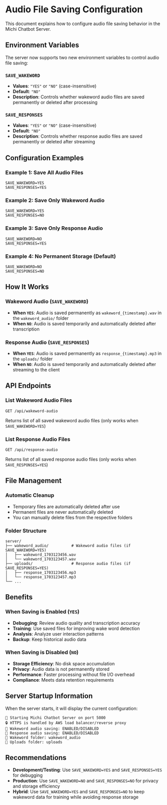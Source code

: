 # Audio File Saving Configuration

This document explains how to configure audio file saving behavior in the Michi Chatbot Server.

## Environment Variables

The server now supports two new environment variables to control audio file saving:

### `SAVE_WAKEWORD`

- **Values**: `"YES"` or `"NO"` (case-insensitive)
- **Default**: `"NO"`
- **Description**: Controls whether wakeword audio files are saved permanently or deleted after processing

### `SAVE_RESPONSES`

- **Values**: `"YES"` or `"NO"` (case-insensitive)
- **Default**: `"NO"`
- **Description**: Controls whether response audio files are saved permanently or deleted after streaming

## Configuration Examples

### Example 1: Save All Audio Files

```env
SAVE_WAKEWORD=YES
SAVE_RESPONSES=YES
```

### Example 2: Save Only Wakeword Audio

```env
SAVE_WAKEWORD=YES
SAVE_RESPONSES=NO
```

### Example 3: Save Only Response Audio

```env
SAVE_WAKEWORD=NO
SAVE_RESPONSES=YES
```

### Example 4: No Permanent Storage (Default)

```env
SAVE_WAKEWORD=NO
SAVE_RESPONSES=NO
```

## How It Works

### Wakeword Audio (`SAVE_WAKEWORD`)

- **When `YES`**: Audio is saved permanently as `wakeword_{timestamp}.wav` in the `wakeword_audio/` folder
- **When `NO`**: Audio is saved temporarily and automatically deleted after transcription

### Response Audio (`SAVE_RESPONSES`)

- **When `YES`**: Audio is saved permanently as `response_{timestamp}.mp3` in the `uploads/` folder
- **When `NO`**: Audio is saved temporarily and automatically deleted after streaming to the client

## API Endpoints

### List Wakeword Audio Files

```
GET /api/wakeword-audio
```

Returns list of all saved wakeword audio files (only works when `SAVE_WAKEWORD=YES`)

### List Response Audio Files

```
GET /api/response-audio
```

Returns list of all saved response audio files (only works when `SAVE_RESPONSES=YES`)

## File Management

### Automatic Cleanup

- Temporary files are automatically deleted after use
- Permanent files are never automatically deleted
- You can manually delete files from the respective folders

### Folder Structure

```
server/
├── wakeword_audio/          # Wakeword audio files (if SAVE_WAKEWORD=YES)
│   ├── wakeword_1703123456.wav
│   └── wakeword_1703123457.wav
├── uploads/                 # Response audio files (if SAVE_RESPONSES=YES)
│   ├── response_1703123456.mp3
│   └── response_1703123457.mp3
└── ...
```

## Benefits

### When Saving is Enabled (`YES`)

- **Debugging**: Review audio quality and transcription accuracy
- **Training**: Use saved files for improving wake word detection
- **Analysis**: Analyze user interaction patterns
- **Backup**: Keep historical audio data

### When Saving is Disabled (`NO`)

- **Storage Efficiency**: No disk space accumulation
- **Privacy**: Audio data is not permanently stored
- **Performance**: Faster processing without file I/O overhead
- **Compliance**: Meets data retention requirements

## Server Startup Information

When the server starts, it will display the current configuration:

```
🚀 Starting Michi Chatbot Server on port 5000
🔒 HTTPS is handled by AWS load balancer/reverse proxy
📁 Wakeword audio saving: ENABLED/DISABLED
📁 Response audio saving: ENABLED/DISABLED
📂 Wakeword folder: wakeword_audio
📂 Uploads folder: uploads
```

## Recommendations

- **Development/Testing**: Use `SAVE_WAKEWORD=YES` and `SAVE_RESPONSES=YES` for debugging
- **Production**: Use `SAVE_WAKEWORD=NO` and `SAVE_RESPONSES=NO` for privacy and storage efficiency
- **Hybrid**: Use `SAVE_WAKEWORD=YES` and `SAVE_RESPONSES=NO` to keep wakeword data for training while avoiding response storage

